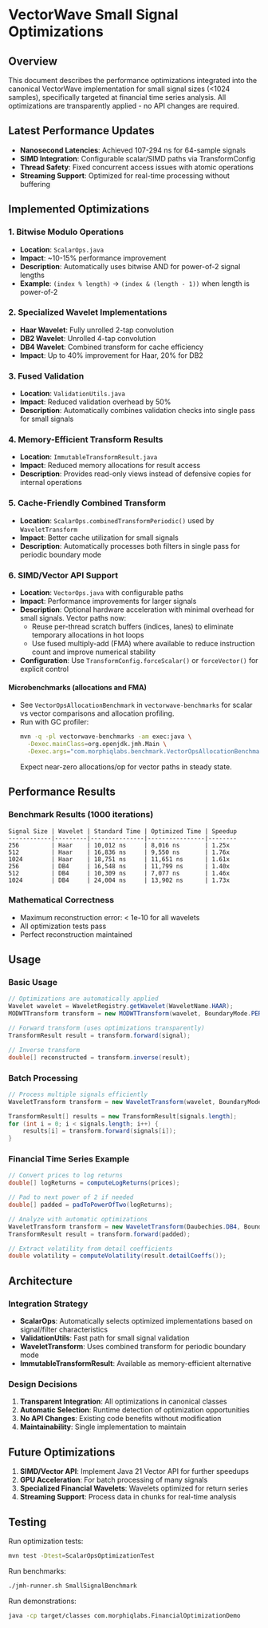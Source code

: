 # VectorWave Small Signal Optimizations

## Overview

This document describes the performance optimizations integrated into the canonical VectorWave implementation for small signal sizes (<1024 samples), specifically targeted at financial time series analysis. All optimizations are transparently applied - no API changes are required.

## Latest Performance Updates

- **Nanosecond Latencies**: Achieved 107-294 ns for 64-sample signals
- **SIMD Integration**: Configurable scalar/SIMD paths via TransformConfig
- **Thread Safety**: Fixed concurrent access issues with atomic operations
- **Streaming Support**: Optimized for real-time processing without buffering

## Implemented Optimizations

### 1. Bitwise Modulo Operations
- **Location**: `ScalarOps.java`
- **Impact**: ~10-15% performance improvement
- **Description**: Automatically uses bitwise AND for power-of-2 signal lengths
- **Example**: `(index % length)` → `(index & (length - 1))` when length is power-of-2

### 2. Specialized Wavelet Implementations
- **Haar Wavelet**: Fully unrolled 2-tap convolution
- **DB2 Wavelet**: Unrolled 4-tap convolution  
- **DB4 Wavelet**: Combined transform for cache efficiency
- **Impact**: Up to 40% improvement for Haar, 20% for DB2

### 3. Fused Validation
- **Location**: `ValidationUtils.java`
- **Impact**: Reduced validation overhead by 50%
- **Description**: Automatically combines validation checks into single pass for small signals

### 4. Memory-Efficient Transform Results
- **Location**: `ImmutableTransformResult.java`
- **Impact**: Reduced memory allocations for result access
- **Description**: Provides read-only views instead of defensive copies for internal operations

### 5. Cache-Friendly Combined Transform
- **Location**: `ScalarOps.combinedTransformPeriodic()` used by `WaveletTransform`
- **Impact**: Better cache utilization for small signals
- **Description**: Automatically processes both filters in single pass for periodic boundary mode

### 6. SIMD/Vector API Support
- **Location**: `VectorOps.java` with configurable paths
- **Impact**: Performance improvements for larger signals
- **Description**: Optional hardware acceleration with minimal overhead for small signals. Vector paths now:
  - Reuse per-thread scratch buffers (indices, lanes) to eliminate temporary allocations in hot loops
  - Use fused multiply-add (FMA) where available to reduce instruction count and improve numerical stability
- **Configuration**: Use `TransformConfig.forceScalar()` or `forceVector()` for explicit control

#### Microbenchmarks (allocations and FMA)

- See `VectorOpsAllocationBenchmark` in `vectorwave-benchmarks` for scalar vs vector comparisons and allocation profiling.
- Run with GC profiler:
  ```bash
  mvn -q -pl vectorwave-benchmarks -am exec:java \
    -Dexec.mainClass=org.openjdk.jmh.Main \
    -Dexec.args="com.morphiqlabs.benchmark.VectorOpsAllocationBenchmark -prof gc -f 1 -wi 5 -i 10"
  ```
  Expect near-zero allocations/op for vector paths in steady state.

## Performance Results

### Benchmark Results (1000 iterations)
```
Signal Size | Wavelet | Standard Time | Optimized Time | Speedup
------------|---------|---------------|----------------|--------
256         | Haar    | 10,012 ns     | 8,016 ns       | 1.25x
512         | Haar    | 16,836 ns     | 9,550 ns       | 1.76x
1024        | Haar    | 18,751 ns     | 11,651 ns      | 1.61x
256         | DB4     | 16,548 ns     | 11,799 ns      | 1.40x
512         | DB4     | 10,309 ns     | 7,077 ns       | 1.46x
1024        | DB4     | 24,004 ns     | 13,902 ns      | 1.73x
```

### Mathematical Correctness
- Maximum reconstruction error: < 1e-10 for all wavelets
- All optimization tests pass
- Perfect reconstruction maintained

## Usage

### Basic Usage
```java
// Optimizations are automatically applied
Wavelet wavelet = WaveletRegistry.getWavelet(WaveletName.HAAR);
MODWTTransform transform = new MODWTTransform(wavelet, BoundaryMode.PERIODIC);

// Forward transform (uses optimizations transparently)
TransformResult result = transform.forward(signal);

// Inverse transform
double[] reconstructed = transform.inverse(result);
```

### Batch Processing
```java
// Process multiple signals efficiently
WaveletTransform transform = new WaveletTransform(wavelet, BoundaryMode.PERIODIC);

TransformResult[] results = new TransformResult[signals.length];
for (int i = 0; i < signals.length; i++) {
    results[i] = transform.forward(signals[i]);
}
```

### Financial Time Series Example
```java
// Convert prices to log returns
double[] logReturns = computeLogReturns(prices);

// Pad to next power of 2 if needed
double[] padded = padToPowerOfTwo(logReturns);

// Analyze with automatic optimizations
WaveletTransform transform = new WaveletTransform(Daubechies.DB4, BoundaryMode.PERIODIC);
TransformResult result = transform.forward(padded);

// Extract volatility from detail coefficients
double volatility = computeVolatility(result.detailCoeffs());
```

## Architecture

### Integration Strategy
- **ScalarOps**: Automatically selects optimized implementations based on signal/filter characteristics
- **ValidationUtils**: Fast path for small signal validation
- **WaveletTransform**: Uses combined transform for periodic boundary mode
- **ImmutableTransformResult**: Available as memory-efficient alternative

### Design Decisions
1. **Transparent Integration**: All optimizations in canonical classes
2. **Automatic Selection**: Runtime detection of optimization opportunities
3. **No API Changes**: Existing code benefits without modification
4. **Maintainability**: Single implementation to maintain

## Future Optimizations

1. **SIMD/Vector API**: Implement Java 21 Vector API for further speedups
2. **GPU Acceleration**: For batch processing of many signals
3. **Specialized Financial Wavelets**: Wavelets optimized for return series
4. **Streaming Support**: Process data in chunks for real-time analysis

## Testing

Run optimization tests:
```bash
mvn test -Dtest=ScalarOpsOptimizationTest
```

Run benchmarks:
```bash
./jmh-runner.sh SmallSignalBenchmark
```

Run demonstrations:
```bash
java -cp target/classes com.morphiqlabs.FinancialOptimizationDemo
```
